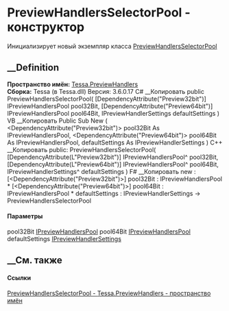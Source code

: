 # PreviewHandlersSelectorPool - конструктор
Инициализирует новый экземпляр класса
[PreviewHandlersSelectorPool](T_Tessa_PreviewHandlers_PreviewHandlersSelectorPool.htm)
##  __Definition
 **Пространство имён:** [Tessa.PreviewHandlers](N_Tessa_PreviewHandlers.htm)  
 **Сборка:** Tessa (в Tessa.dll) Версия: 3.6.0.17
C# __Копировать
     public PreviewHandlersSelectorPool(
    	[DependencyAttribute("Preview32bit")] IPreviewHandlersPool pool32Bit,
    	[DependencyAttribute("Preview64bit")] IPreviewHandlersPool pool64Bit,
    	IPreviewHandlerSettings defaultSettings
    )
VB __Копировать
     Public Sub New ( 
    	<DependencyAttribute("Preview32bit")> pool32Bit As IPreviewHandlersPool,
    	<DependencyAttribute("Preview64bit")> pool64Bit As IPreviewHandlersPool,
    	defaultSettings As IPreviewHandlerSettings
    )
C++ __Копировать
     public:
    PreviewHandlersSelectorPool(
    	[DependencyAttribute(L"Preview32bit")] IPreviewHandlersPool^ pool32Bit, 
    	[DependencyAttribute(L"Preview64bit")] IPreviewHandlersPool^ pool64Bit, 
    	IPreviewHandlerSettings^ defaultSettings
    )
F# __Копировать
     new : 
            [<DependencyAttribute("Preview32bit")>] pool32Bit : IPreviewHandlersPool * 
            [<DependencyAttribute("Preview64bit")>] pool64Bit : IPreviewHandlersPool * 
            defaultSettings : IPreviewHandlerSettings -> PreviewHandlersSelectorPool
#### Параметры
pool32Bit
[IPreviewHandlersPool](T_Tessa_PreviewHandlers_IPreviewHandlersPool.htm)
pool64Bit
[IPreviewHandlersPool](T_Tessa_PreviewHandlers_IPreviewHandlersPool.htm)
defaultSettings
[IPreviewHandlerSettings](T_Tessa_PreviewHandlers_IPreviewHandlerSettings.htm)
## __См. также
#### Ссылки
[PreviewHandlersSelectorPool -
](T_Tessa_PreviewHandlers_PreviewHandlersSelectorPool.htm)
[Tessa.PreviewHandlers - пространство имён](N_Tessa_PreviewHandlers.htm)
